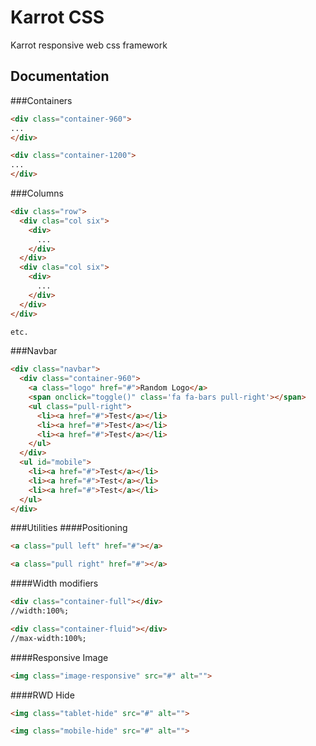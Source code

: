 # Karrot CSS
Karrot responsive web css framework
## Documentation
###Containers
```HTML
<div class="container-960">
...
</div>

<div class="container-1200">
...
</div>
```
###Columns
```HTML
<div class="row">
  <div clas="col six">
    <div>
      ...
    </div>
  </div>
  <div clas="col six">
    <div>
      ...
    </div>
  </div>
</div>

etc.
```
###Navbar
```HTML
<div class="navbar">
  <div class="container-960">
    <a class="logo" href="#">Random Logo</a>
    <span onclick="toggle()" class='fa fa-bars pull-right'></span>
    <ul class="pull-right">
      <li><a href="#">Test</a></li>
      <li><a href="#">Test</a></li>
      <li><a href="#">Test</a></li>
    </ul>
  </div>
  <ul id="mobile">
    <li><a href="#">Test</a></li>
    <li><a href="#">Test</a></li>
    <li><a href="#">Test</a></li>
  </ul>
</div>
```
###Utilities
####Positioning
```HTML
<a class="pull left" href="#"></a>

<a class="pull right" href="#"></a>
```
####Width modifiers
```HTML
<div class="container-full"></div>
//width:100%;

<div class="container-fluid"></div>
//max-width:100%;
```

####Responsive Image
```HTML
<img class="image-responsive" src="#" alt="">
```

####RWD Hide
```HTML
<img class="tablet-hide" src="#" alt="">

<img class="mobile-hide" src="#" alt="">
```
